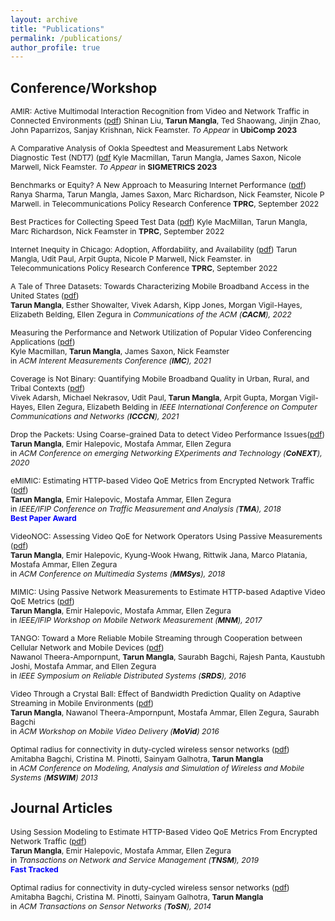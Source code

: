 ```yaml
---
layout: archive
title: "Publications"
permalink: /publications/
author_profile: true
---
```


Conference/Workshop
-------------------
<span style="font-size:.875em"> AMIR: Active Multimodal Interaction Recognition from Video and Network Traffic in Connected Environments ([pdf](../files/amir_ubicomp23.pdf))
Shinan Liu, **Tarun Mangla**, Ted Shaowang, Jinjin Zhao, John Paparrizos, Sanjay Krishnan, Nick Feamster. *To Appear* in **UbiComp 2023** </span>


<span style="font-size:.875em"> A Comparative Analysis of Ookla Speedtest and Measurement Labs Network Diagnostic Test (NDT7)   ([pdf](../files/speedtest_sigmetrics23.pdf)
Kyle Macmillan, Tarun Mangla, James Saxon, Nicole Marwell, Nick Feamster. *To Appear* in **SIGMETRICS 2023** </span>


<span style="font-size:.875em"> Benchmarks or Equity? A New Approach to Measuring Internet Performance  ([pdf](../files/benchmarks_tprc22.pdf))
Ranya Sharma, Tarun Mangla, James Saxon, Marc Richardson, Nick Feamster, Nicole P Marwell. in Telecommunications Policy Research Conference **TPRC**, September 2022  </span>

<span style="font-size:.875em"> Best Practices for Collecting Speed Test Data  ([pdf](../files/speedtest_tprc22pdf))
Kyle MacMillan, Tarun Mangla, Marc Richardson, Nick Feamster in **TPRC**, September 2022  </span>

<span style="font-size:.875em"> Internet Inequity in Chicago: Adoption, Affordability, and Availability  ([pdf](../files/equity_tprc22.pdf))
Tarun Mangla, Udit Paul, Arpit Gupta, Nicole P Marwell, Nick Feamster. in Telecommunications Policy Research Conference **TPRC**, September 2022  </span>

<span style="font-size:.875em"> A Tale of Three Datasets: Towards Characterizing Mobile Broadband Access in the United States ([pdf](../files/coverage_cacm22.pdf))  
**Tarun Mangla**, Esther Showalter, Vivek Adarsh, Kipp Jones, Morgan Vigil-Hayes, Elizabeth Belding, Ellen Zegura in *Communications of the ACM  (**CACM**), 2022*  </span>  


<span style="font-size:.875em">  Measuring the Performance and Network Utilization of Popular Video Conferencing Applications ([pdf](../files/vca_imc21.pdf))  
Kyle Macmillan, **Tarun Mangla**, James Saxon, Nick Feamster  
in *ACM Interent Measurements Conference (**IMC**), 2021*  </span>  


<span style="font-size:.875em"> Coverage is Not Binary: Quantifying Mobile Broadband Quality in Urban, Rural, and Tribal Contexts ([pdf](../files/coverage_icccn21.pdf))  
Vivek Adarsh, Michael Nekrasov, Udit Paul, **Tarun Mangla**, Arpit Gupta, Morgan Vigil-Hayes, Ellen Zegura, Elizabeth Belding 
in *IEEE International Conference on Computer Communications and Networks  (**ICCCN**), 2021*  </span>  


<span style="font-size:.875em">  Drop the Packets: Using Coarse-grained Data to detect Video Performance Issues([pdf](../files/dropThePackets_conext20.pdf))  
**Tarun Mangla**, Emir Halepovic, Mostafa Ammar, Ellen Zegura  
in *ACM Conference on emerging Networking EXperiments and Technology (**CoNEXT**), 2020*  </span>  


<span style="font-size:.875em"> eMIMIC: Estimating HTTP-based Video QoE Metrics from Encrypted Network Traffic ([pdf](../files/emimic_tma18.pdf))  
**Tarun Mangla**, Emir Halepovic, Mostafa Ammar, Ellen Zegura  
in *IEEE/IFIP Conference on Traffic Measurement and Analysis (**TMA**), 2018*  </span>  
<span style="color:blue;font-size:.875em"> **Best Paper Award** </span>

<span style="font-size:0.875em"> VideoNOC: Assessing Video QoE for Network Operators Using Passive Measurements ([pdf](../files/videonoc_mmsys18.pdf))  
**Tarun Mangla**, Emir Halepovic, Kyung-Wook Hwang, Rittwik Jana, Marco Platania, Mostafa Ammar, Ellen Zegura  
in *ACM Conference on Multimedia Systems (**MMSys**), 2018* </span>


<span style="font-size:0.875em"> MIMIC: Using Passive Network Measurements to Estimate HTTP-based Adaptive Video QoE Metrics ([pdf](../files/mimic_mnm17.pdf))  
**Tarun Mangla**, Emir Halepovic, Mostafa Ammar, Ellen Zegura  
in *IEEE/IFIP Workshop on Mobile Network Measurement (**MNM**), 2017* </span>


<span style="font-size:0.875em"> TANGO: Toward a More Reliable Mobile Streaming through Cooperation between Cellular Network and Mobile Devices ([pdf](../files/tango_srds16.pdf))  
Nawanol Theera-Ampornpunt, **Tarun Mangla**, Saurabh Bagchi, Rajesh Panta, Kaustubh Joshi, Mostafa Ammar, and Ellen Zegura   
in *IEEE Symposium on Reliable Distributed Systems (**SRDS**), 2016* </span>

<span style="font-size:0.875em"> Video Through a Crystal Ball: Effect of Bandwidth Prediction Quality on Adaptive Streaming in Mobile Environments ([pdf](../files/crystalball_movid16.pdf))  
**Tarun Mangla**, Nawanol Theera-Ampornpunt, Mostafa Ammar, Ellen Zegura, Saurabh Bagchi  
in *ACM Workshop on Mobile Video Delivery (**MoVid**) 2016* </span>

<span style="font-size:0.875em"> Optimal radius for connectivity in duty-cycled wireless sensor networks ([pdf](../files/optimalradius_mswim13.pdf))  
Amitabha Bagchi, Cristina M. Pinotti, Sainyam Galhotra, **Tarun Mangla**  
in *ACM Conference on Modeling, Analysis and Simulation of Wireless and Mobile Systems (**MSWIM**) 2013*  
</span>  

Journal Articles
---------------

<span style="font-size:0.875em"> Using Session Modeling to Estimate HTTP-Based Video QoE Metrics From Encrypted Network Traffic ([pdf](../files/emimic_tnsm19.pdf))  
**Tarun Mangla**, Emir Halepovic, Mostafa Ammar, Ellen Zegura  
in *Transactions on Network and Service Management (**TNSM**), 2019*  
</span>
<span style="color:blue;font-size:.875em"> **Fast Tracked** </span>



<span style="font-size:0.875em"> Optimal radius for connectivity in duty-cycled wireless sensor networks ([pdf](../files/optimalradius_tosn14.pdf))  
Amitabha Bagchi, Cristina M. Pinotti, Sainyam Galhotra, **Tarun Mangla**  
in *ACM Transactions on Sensor Networks (**ToSN**), 2014* </span>

 


